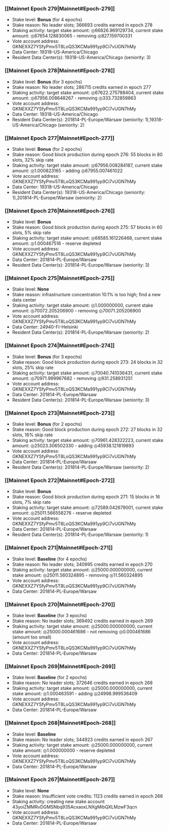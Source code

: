 ### [[Mainnet Epoch 279|Mainnet#Epoch-279]]
* Stake level: **Bonus** (for 4 epochs)
* Stake reason: No leader slots; 366693 credits earned in epoch 278
* Staking activity: target stake amount: ◎66826.969129734, current stake amount: ◎67654.128830065 - removing ◎827.159700331
* Vote account address: GKNEXXZ7YSfyPmv5T8LoQS3KCMa991yp9Ci7vUGN7hMy
* Data Center: 19318-US-America/Chicago
* Resident Data Center(s): 19318-US-America/Chicago (seniority: 3)
### [[Mainnet Epoch 278|Mainnet#Epoch-278]]
* Stake level: **Bonus** (for 3 epochs)
* Stake reason: No leader slots; 286715 credits earned in epoch 277
* Staking activity: target stake amount: ◎67622.275788404, current stake amount: ◎67956.008648267 - removing ◎333.732859863
* Vote account address: GKNEXXZ7YSfyPmv5T8LoQS3KCMa991yp9Ci7vUGN7hMy
* Data Center: 19318-US-America/Chicago
* Resident Data Center(s): 201814-PL-Europe/Warsaw (seniority: 1),19318-US-America/Chicago (seniority: 2)
### [[Mainnet Epoch 277|Mainnet#Epoch-277]]
* Stake level: **Bonus** (for 2 epochs)
* Stake reason: Good block production during epoch 276: 55 blocks in 80 slots, 32% skip rate
* Staking activity: target stake amount: ◎67956.008284187, current stake amount: ◎1.000823165 - adding ◎67955.007461022
* Vote account address: GKNEXXZ7YSfyPmv5T8LoQS3KCMa991yp9Ci7vUGN7hMy
* Data Center: 19318-US-America/Chicago
* Resident Data Center(s): 19318-US-America/Chicago (seniority: 1),201814-PL-Europe/Warsaw (seniority: 2)
### [[Mainnet Epoch 276|Mainnet#Epoch-276]]
* Stake level: **Bonus**
* Stake reason: Good block production during epoch 275: 57 blocks in 60 slots, 5% skip rate
* Staking activity: target stake amount: ◎68585.161226468, current stake amount: ◎1.000467516 - reserve depleted
* Vote account address: GKNEXXZ7YSfyPmv5T8LoQS3KCMa991yp9Ci7vUGN7hMy
* Data Center: 201814-PL-Europe/Warsaw
* Resident Data Center(s): 201814-PL-Europe/Warsaw (seniority: 3)
### [[Mainnet Epoch 275|Mainnet#Epoch-275]]
* Stake level: **None**
* Stake reason: infrastructure concentration 10.1% is too high; find a new data center
* Staking activity: target stake amount: ◎1.000000000, current stake amount: ◎70072.205206900 - removing ◎70071.205206900
* Vote account address: GKNEXXZ7YSfyPmv5T8LoQS3KCMa991yp9Ci7vUGN7hMy
* Data Center: 24940-FI-Helsinki
* Resident Data Center(s): 201814-PL-Europe/Warsaw (seniority: 2)
### [[Mainnet Epoch 274|Mainnet#Epoch-274]]
* Stake level: **Bonus** (for 3 epochs)
* Stake reason: Good block production during epoch 273: 24 blocks in 32 slots, 25% skip rate
* Staking activity: target stake amount: ◎70040.741036431, current stake amount: ◎70971.999967682 - removing ◎931.258931251
* Vote account address: GKNEXXZ7YSfyPmv5T8LoQS3KCMa991yp9Ci7vUGN7hMy
* Data Center: 201814-PL-Europe/Warsaw
* Resident Data Center(s): 201814-PL-Europe/Warsaw (seniority: 3)
### [[Mainnet Epoch 273|Mainnet#Epoch-273]]
* Stake level: **Bonus** (for 2 epochs)
* Stake reason: Good block production during epoch 272: 27 blocks in 32 slots, 16% skip rate
* Staking activity: target stake amount: ◎70961.428322223, current stake amount: ◎25023.306502330 - adding ◎45938.121819893
* Vote account address: GKNEXXZ7YSfyPmv5T8LoQS3KCMa991yp9Ci7vUGN7hMy
* Data Center: 201814-PL-Europe/Warsaw
* Resident Data Center(s): 201814-PL-Europe/Warsaw (seniority: 2)
### [[Mainnet Epoch 272|Mainnet#Epoch-272]]
* Stake level: **Bonus**
* Stake reason: Good block production during epoch 271: 15 blocks in 16 slots, 7% skip rate
* Staking activity: target stake amount: ◎72589.042679001, current stake amount: ◎25011.566558276 - reserve depleted
* Vote account address: GKNEXXZ7YSfyPmv5T8LoQS3KCMa991yp9Ci7vUGN7hMy
* Data Center: 201814-PL-Europe/Warsaw
* Resident Data Center(s): 201814-PL-Europe/Warsaw (seniority: 1)
### [[Mainnet Epoch 271|Mainnet#Epoch-271]]
* Stake level: **Baseline** (for 4 epochs)
* Stake reason: No leader slots; 340995 credits earned in epoch 270
* Staking activity: target stake amount: ◎25000.000000000, current stake amount: ◎25011.560324895 - removing ◎11.560324895
* Vote account address: GKNEXXZ7YSfyPmv5T8LoQS3KCMa991yp9Ci7vUGN7hMy
* Data Center: 201814-PL-Europe/Warsaw
### [[Mainnet Epoch 270|Mainnet#Epoch-270]]
* Stake level: **Baseline** (for 3 epochs)
* Stake reason: No leader slots; 369492 credits earned in epoch 269
* Staking activity: target stake amount: ◎25000.000000000, current stake amount: ◎25000.000461686 - not removing ◎0.000461686 (amount too small)
* Vote account address: GKNEXXZ7YSfyPmv5T8LoQS3KCMa991yp9Ci7vUGN7hMy
* Data Center: 201814-PL-Europe/Warsaw
### [[Mainnet Epoch 269|Mainnet#Epoch-269]]
* Stake level: **Baseline** (for 2 epochs)
* Stake reason: No leader slots; 372646 credits earned in epoch 268
* Staking activity: target stake amount: ◎25000.000000000, current stake amount: ◎1.000463591 - adding ◎24998.999536409
* Vote account address: GKNEXXZ7YSfyPmv5T8LoQS3KCMa991yp9Ci7vUGN7hMy
* Data Center: 201814-PL-Europe/Warsaw
### [[Mainnet Epoch 268|Mainnet#Epoch-268]]
* Stake level: **Baseline**
* Stake reason: No leader slots; 344923 credits earned in epoch 267
* Staking activity: target stake amount: ◎25000.000000000, current stake amount: ◎1.000000000 - reserve depleted
* Vote account address: GKNEXXZ7YSfyPmv5T8LoQS3KCMa991yp9Ci7vUGN7hMy
* Data Center: 201814-PL-Europe/Warsaw
### [[Mainnet Epoch 267|Mainnet#Epoch-267]]
* Stake level: **None**
* Stake reason: Insufficient vote credits: 1123 credits earned in epoch 266
* Staking activity: creating new stake account 43yoiZMMRvDGMSNbq935AcxaoxLNXgMibQXLMzwF3qcn
* Vote account address: GKNEXXZ7YSfyPmv5T8LoQS3KCMa991yp9Ci7vUGN7hMy
* Data Center: 201814-PL-Europe/Warsaw